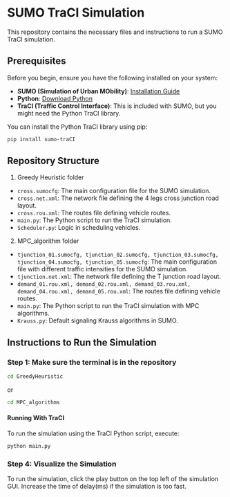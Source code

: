 # SUMO TraCI Simulation

This repository contains the necessary files and instructions to run a SUMO TraCI simulation.

## Prerequisites

Before you begin, ensure you have the following installed on your system:

- **SUMO (Simulation of Urban MObility)**: [Installation Guide](https://sumo.dlr.de/docs/Installing/index.html)
- **Python**: [Download Python](https://www.python.org/downloads/)
- **TraCI (Traffic Control Interface)**: This is included with SUMO, but you might need the Python TraCI library.

You can install the Python TraCI library using pip:
```bash
pip install sumo-traCI
```

## Repository Structure

1. Greedy Heuristic folder
- `cross.sumocfg`: The main configuration file for the SUMO simulation.
- `cross.net.xml`: The network file defining the 4 legs cross junction road layout.
- `cross.rou.xml`: The routes file defining vehicle routes.
- `main.py`: The Python script to run the TraCI simulation.
- `Scheduler.py`: Logic in scheduling vehicles.

2. MPC_algorithm folder
- `tjunction_01.sumocfg, tjunction_02.sumocfg, tjunction_03.sumocfg, tjunction_04.sumocfg, tjunction_05.sumocfg`: The main configuration file with different traffic intensities for the SUMO simulation.
- `tjunction.net.xml`: The network file defining the T junction road layout.
- `demand_01.rou.xml, demand_02.rou.xml, demand_03.rou.xml, demand_04.rou.xml, demand_05.rou.xml`: The routes file defining vehicle routes.
- `main.py`: The Python script to run the TraCI simulation with MPC algorithms.
- `Krauss.py`: Default signaling Krauss algorithms in SUMO.

## Instructions to Run the Simulation

### Step 1: Make sure the terminal is in the repository

```bash
cd GreedyHeuristic
```

or 

```bash
cd MPC_algorithms
```

#### Running With TraCI
To run the simulation using the TraCI Python script, execute:
```bash
python main.py
```

### Step 4: Visualize the Simulation 

To run the simulation, click the play button on the top left of the simulation GUI.
Increase the time of delay(ms) if the simulation is too fast.
